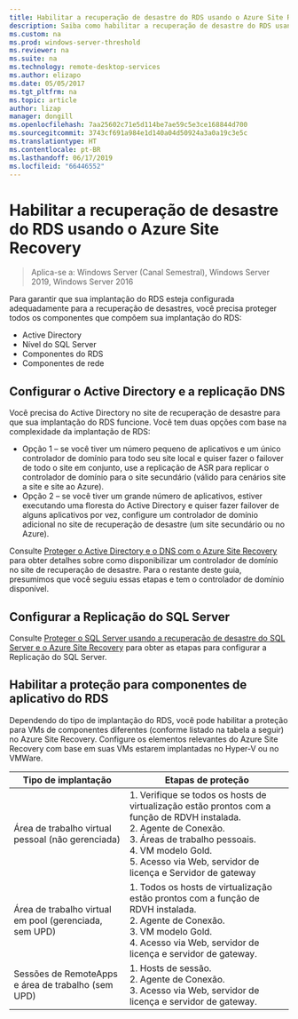 ```yaml
---
title: Habilitar a recuperação de desastre do RDS usando o Azure Site Recovery
description: Saiba como habilitar a recuperação de desastre do RDS usando o Azure Site Recovery.
ms.custom: na
ms.prod: windows-server-threshold
ms.reviewer: na
ms.suite: na
ms.technology: remote-desktop-services
ms.author: elizapo
ms.date: 05/05/2017
ms.tgt_pltfrm: na
ms.topic: article
author: lizap
manager: dongill
ms.openlocfilehash: 7aa25602c71e5d114be7ae59c5e3ce168844d700
ms.sourcegitcommit: 3743cf691a984e1d140a04d50924a3a0a19c3e5c
ms.translationtype: HT
ms.contentlocale: pt-BR
ms.lasthandoff: 06/17/2019
ms.locfileid: "66446552"
---
```

# <a name="enable-disaster-recovery-of-rds-using-azure-site-recovery"></a>Habilitar a recuperação de desastre do RDS usando o Azure Site Recovery

>Aplica-se a: Windows Server (Canal Semestral), Windows Server 2019, Windows Server 2016

Para garantir que sua implantação do RDS esteja configurada adequadamente para a recuperação de desastres, você precisa proteger todos os componentes que compõem sua implantação do RDS:

- Active Directory
- Nível do SQL Server
- Componentes do RDS
- Componentes de rede

## <a name="configure-active-directory-and-dns-replication"></a>Configurar o Active Directory e a replicação DNS

Você precisa do Active Directory no site de recuperação de desastre para que sua implantação do RDS funcione. Você tem duas opções com base na complexidade da implantação de RDS:

- Opção 1 – se você tiver um número pequeno de aplicativos e um único controlador de domínio para todo seu site local e quiser fazer o failover de todo o site em conjunto, use a replicação de ASR para replicar o controlador de domínio para o site secundário (válido para cenários site a site e site ao Azure).
- Opção 2 – se você tiver um grande número de aplicativos, estiver executando uma floresta do Active Directory e quiser fazer failover de alguns aplicativos por vez, configure um controlador de domínio adicional no site de recuperação de desastre (um site secundário ou no Azure).

Consulte [Proteger o Active Directory e o DNS com o Azure Site Recovery](/azure/site-recovery/site-recovery-active-directory) para obter detalhes sobre como disponibilizar um controlador de domínio no site de recuperação de desastre. Para o restante deste guia, presumimos que você seguiu essas etapas e tem o controlador de domínio disponível.

## <a name="set-up-sql-server-replication"></a>Configurar a Replicação do SQL Server

Consulte [Proteger o SQL Server usando a recuperação de desastre do SQL Server e o Azure Site Recovery](/azure/site-recovery/site-recovery-sql) para obter as etapas para configurar a Replicação do SQL Server.

## <a name="enable-protection-for-the-rds-application-components"></a>Habilitar a proteção para componentes de aplicativo do RDS

Dependendo do tipo de implantação do RDS, você pode habilitar a proteção para VMs de componentes diferentes (conforme listado na tabela a seguir) no Azure Site Recovery. Configure os elementos relevantes do Azure Site Recovery com base em suas VMs estarem implantadas no Hyper-V ou no VMWare.


|               Tipo de implantação                |                                                                                                     Etapas de proteção                                                                                                     |
|----------------------------------------------|--------------------------------------------------------------------------------------------------------------------------------------------------------------------------------------------------------------------------|
|     Área de trabalho virtual pessoal (não gerenciada)     | 1. Verifique se todos os hosts de virtualização estão prontos com a função de RDVH instalada.    </br>2. Agente de Conexão.  </br>3. Áreas de trabalho pessoais. </br>4. VM modelo Gold. </br>5. Acesso via Web, servidor de licença e Servidor de gateway |
| Área de trabalho virtual em pool (gerenciada, sem UPD) |                    1. Todos os hosts de virtualização estão prontos com a função de RDVH instalada.  </br>2. Agente de Conexão.  </br>3. VM modelo Gold. </br>4. Acesso via Web, servidor de licença e servidor de gateway.                    |
|   Sessões de RemoteApps e área de trabalho (sem UPD)   |                                                          1. Hosts de sessão.  </br>2. Agente de Conexão. </br>3. Acesso via Web, servidor de licença e servidor de gateway.                                                           |

